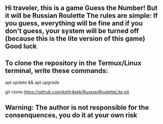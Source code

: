 Hi traveler, this is a game Guess the Number! But it will be Russian Roulette
The rules are simple: If you guess, everything will be fine and if you don't guess, your system will be turned off (because this is the lite version of this game)
Good luck
--------------------------------------------------------------------------------------------------------

To clone the repository in the Termux/Linux terminal, write these commands:
--------------------------------------------------------------------------------------------------------

apt update && apt upgrade

git clone https://github.com/kefir4ekk/RussianRouletteLite.git


Warning: The author is not responsible for the consenquences, you do it at your own risk
--------------------------------------------------------------------------------------------------------
